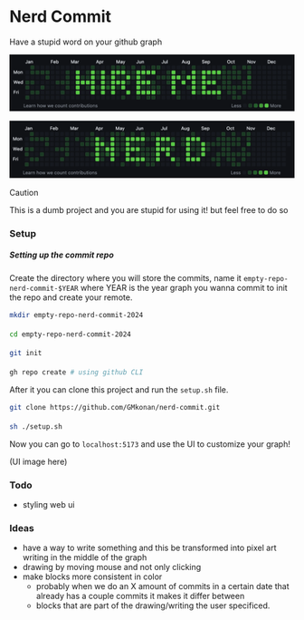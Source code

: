 # Nerd Commit

Have a stupid word on your github graph

![graph-image-hire-me](./graph-image-2.png)

![graph-image-nerd](./graph-image.png)

> [!CAUTION]
> This is a dumb project and you are stupid for using it! but feel free to do so

### Setup

##### Setting up the commit repo

Create the directory where you will store the commits, name it `empty-repo-nerd-commit-$YEAR` where YEAR is the year graph you wanna commit to
init the repo and create your remote.

```bash
mkdir empty-repo-nerd-commit-2024

cd empty-repo-nerd-commit-2024

git init

gh repo create # using github CLI

```

After it you can clone this project and run the `setup.sh` file.

```bash
git clone https://github.com/GMkonan/nerd-commit.git

sh ./setup.sh
```

Now you can go to `localhost:5173` and use the UI to customize your graph!

(UI image here)

### Todo

- styling web ui

### Ideas

- have a way to write something and this be transformed into pixel art writing in the middle of the graph
- drawing by moving mouse and not only clicking
- make blocks more consistent in color
  - probably when we do an X amount of commits in a certain date that already has a couple commits it makes it differ between
  - blocks that are part of the drawing/writing the user specificed.
